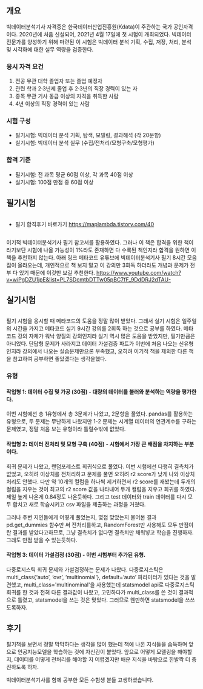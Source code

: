 <h2 id="개요">개요</h2>
<p>빅데이터분석기사 자격증은 한국데이터산업진흥원(Kdata)이 주관하는 국가 공인자격이다. 2020년에 처음 신설되어, 2021년 4월 17일에 첫 시험이 개최되었다. 빅데이터 전문가를 양성하기 위해 마련된 이 시험은 빅데이터 분석 기획, 수집, 저장, 처리, 분석 및 시각화에 대한 실무 역량을 검증한다.</p>
<h3 id="응시-자격-요건">응시 자격 요건</h3>
<ol>
<li>전공 무관 대학 졸업자 또는 졸업 예정자</li>
<li>관련 학과 2·3년제 졸업 후 2·3년의 직장 경력이 있는 자</li>
<li>종목 무관 기사 동급 이상의 자격을 취득한 사람</li>
<li>4년 이상의 직장 경력이 있는 사람</li>
</ol>
<h3 id="시험-구성">시험 구성</h3>
<ul>
<li>필기시험: 빅데이터 분석 기획, 탐색, 모델링, 결과해석 (각 20문항)</li>
<li>실기시험: 빅데이터 분석 실무 (수집/전처리/모형구축/모형평가)</li>
</ul>
<h3 id="합격-기준">합격 기준</h3>
<ul>
<li>필기시험: 전 과목 평균 60점 이상, 각 과목 40점 이상</li>
<li>실기시험: 100점 만점 중 60점 이상</li>
</ul>
<h2 id="필기시험">필기시험</h2>
<p><img alt="" src="https://velog.velcdn.com/images/rimgosu/post/aac1f7a3-5e2c-4997-bfef-8bcfe52bb534/image.png" /></p>
<ul>
<li>필기 합격후기 바로가기
<a href="https://maplambda.tistory.com/40">https://maplambda.tistory.com/40</a></li>
</ul>
<p><img alt="" src="https://velog.velcdn.com/images/rimgosu/post/064fea54-377d-42de-9b02-f08d570953df/image.png" /></p>
<p>이기적 빅데이터분석기사 필기 참고서를 활용하였다. 그러나 이 책은 합격을 위한 책이라기보단 시험에 나올 가능성이 1%라도 존재하면 다 수록된 책인지라 합격을 원하면 이 책을 추천하지 않는다. 
아래 링크 메타코드 유튜브에 빅데이터분석기사 필기 8시간 모음집이 올라오는데, 개인적으로 책 보지 말고 이 강의만 3회독 하더라도 개념과 문제가 전부 다 있기 때문에 이것만 보길 추천한다.
<a href="https://www.youtube.com/watch?v=wiPgDZU1jpE&amp;list=PL7SDcmtbDTTw05pBC7fF_9DdDRJ2dTAU-">https://www.youtube.com/watch?v=wiPgDZU1jpE&amp;list=PL7SDcmtbDTTw05pBC7fF_9DdDRJ2dTAU-</a></p>
<h2 id="실기시험">실기시험</h2>
<p><img alt="" src="https://velog.velcdn.com/images/rimgosu/post/fbacff74-9fe0-4662-a3f0-babbfe1bc604/image.png" /></p>
<p>필기 시험을 응시할 때 메타코드의 도움을 정말 많이 받았다. 그래서 실기 시험은 일주일의 시간을 가지고 메타코드 실기 9시간 강의를 2회독 하는 것으로 공부를 하였다.
메타코드 강의 자체가 워낙 양질의 강의인지라 실기 역시 많은 도움을 받았지만, 필기만큼은 아니었다. 단답형 문제가 사라지고 데이터 가설검증 파트가 이번에 처음 나오는 신유형인지라 강의에서 나오는 실습문제만으론 부족했고, 오히려 이기적 책을 제외한 다른 책을 참고하여 공부하면 좋았겠다는 생각을했다.</p>
<h3 id="유형">유형</h3>
<h4 id="작업형-1-데이터-수집-및-가공-30점---대량의-데이터를-불러와-분석하는-역량을-평가한다">작업형 1: 데이터 수집 및 가공 (30점) - 대량의 데이터를 불러와 분석하는 역량을 평가한다.</h4>
<p>이번 시험에선 총 1유형에서 총 3문제가 나왔고, 2문항을 풀었다. pandas를 활용하는 유형으로, 두 문제는 무난하게 나왔지만 1-2 문제는 시계열 데이터의 연관계수를 구하는 문제였고, 정말 처음 보는 유형이라 틀릴수밖에 없었다.</p>
<h4 id="작업형-2-데이터-전처리-및-모형-구축-40점---시험에서-가장-큰-배점을-차지하는-부분이다">작업형 2: 데이터 전처리 및 모형 구축 (40점) - 시험에서 가장 큰 배점을 차지하는 부분이다.</h4>
<p>회귀 문제가 나왔고, 랜덤포레스트 회귀식으로 풀었다. 이번 시험에선 다행히 결측치가 없었고, 오히려 이상치를 전처리하고 문제를 풀면 오히려 r2 score가 낮게 나와 이상치 처리도 안했다. 다만 약 10개의 컬럼을 하나씩 제거하면서 r2 score를 재봤는데 두개의 컬럼을 지우는 것이 최고의 r2 score 값을 나타내어 두개 컬럼을 지우고 회귀를 하였다. 제일 높게 나온게 0.84정도 나온듯하다. 그리고 test 데이터와 train 데이터를 다시 모두 합치고 새로 학습시키고 csv 파일을 제출하는 과정을 거쳤다.</p>
<p>그러나 주변 지인들에게 어떻게 풀었는지, 몇점 맞았는지 물어본 결과 pd.get_dummies 함수만 써 전처리를하고, RandomForest만 사용해도 모두 만점이란 결과를 받았다고하므로, 그냥 결측치가 없다면 결측치만 채워넣고 학습을 진행하자. 그래도 만점 받을 수 있는듯하다.</p>
<h4 id="작업형-3-데이터-가설검정-30점---이번-시험부터-추가된-유형">작업형 3: 데이터 가설검정 (30점) - 이번 시험부터 추가된 유형.</h4>
<p>다중로지스틱 회귀 문제와 가설검정하는 문제가 나왔다. 다중로지스틱은 multi_class{‘auto’, ‘ovr’, ‘multinomial’}, default=’auto’ 파라미터가 있다는 것을 발견했고, multi_class='multinominal'을 사용했는데 statsmodel api로 다중로지스틱 회귀를 한 것과 전혀 다른 결과값이 나왔고, 고민하다가 multi_class를 쓴 것이 결과적으로 틀렸고, statsmodel을 쓰는 것은 맞았다. 그러므로 웬만하면 statsmodel을 쓰쓰도록하자.</p>
<h2 id="후기">후기</h2>
<p>필기책을 보면서 정말 막막하다는 생각을 많이 했는데 책에 나온 지식들을 습득하며 앞으로 인공지능모델을 학습하는 것에 자신감이 붙었다. 앞으로 어떻게 모델링을 해야할지, 데이터를 어떻게 전처리를 해야할 지 어렵겠지만 배운 지식을 바탕으로 한발짝 더 증진하도록 하자.</p>
<p>빅데이터분석기사를 함께 공부한 모든 수험생 분들 고생하셨습니다.</p>